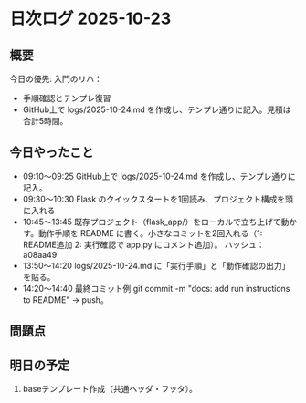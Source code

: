 # 日次ログ 2025-10-23

## 概要
今日の優先: 入門のリハ：
- 手順確認とテンプレ復習
- GitHub上で logs/2025-10-24.md を作成し、テンプレ通りに記入。見積は合計5時間。

## 今日やったこと
- 09:10〜09:25 GitHub上で logs/2025-10-24.md を作成し、テンプレ通りに記入。
- 09:30〜10:30 Flask のクイックスタートを1回読み、プロジェクト構成を頭に入れる
- 10:45〜13:45 既存プロジェクト（flask_app/）をローカルで立ち上げて動かす。動作手順を README に書く。小さなコミットを2回入れる（1: README追加 2: 実行確認で app.py にコメント追加）。
ハッシュ：a08aa49
- 13:50〜14:20 logs/2025-10-24.md に「実行手順」と「動作確認の出力」を貼る。
- 14:20〜14:40 最終コミット例 git commit -m "docs: add run instructions to README" → push。

## 問題点

## 明日の予定
1. baseテンプレート作成（共通ヘッダ・フッタ）。
